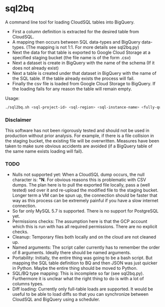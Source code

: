 # sql2bq

A command line tool for loading CloudSQL tables into BigQuery. 

* First a column definition is extracted for the desired table from CloudSQL.
* A mapping then occurs between SQL data-types and BigQuery data-types. (The mapping is not 1:1. For more details see sql2bq.py)
* Next the data for that table is exported to Google Cloud Storage at a specified staging bucket (the file name is of the form <fully-qualified-table-name>.csv)
* Next a dataset is create in BigQuery with the name of the schema (If it does not already exist)
* Next a table is created under that dataset in BigQuery with the name of the SQL table. If the table already exists the process will fail.
* Finally the csv file is loaded from Google Cloud Storage to BigQuery. If the loading fails for any reason the table will remain empty.

Usage:
```bash
./sql2bq.sh <sql-project-id> <sql-region> <sql-instance-name> <fully-qualified-table-name> <sql-username> <sql-password> <staging-bucket> <bq-project-id>
```
### Disclaimer

This software has not been rigorously tested and should not be used in production without prior analysis. 
For example, if there is a file collision in the staging bucket, the existing file will be overwritten. 
Measures have been taken to make sure obvious accidents are avoided (if a BigQuery table of the same name exists loading will fail).


### TODO

* Nulls not supported yet: When a CloudSQL dump occurs, the null character is: **"N**. 
For obvious reasons this is problematic with CSV dumps. 
The plan here is to pull the exported file locally, pass a (well tested) sed over it and re-upload the modified file to the staging bucket.
Longer term a VM can be spun up, the connection should be faster that way as this process can be extremely painful if you have a slow internet connection. 
* So far only MySQL 5.7 is supported. There is no support for PostgreSQL yet.
* Permissions checks: The assumption here is that the GCP account which this is run with has all required permissions. There are no explicit checks.
* Cleanup: Temporary files both locally and on the cloud are not cleaned up. 
* Named arguments: The script caller currently has to remember the order of 8 arguments. Ideally there should be named arguments.
* Portability: Initially, the entire thing was going to be a bash script. But mapping the SQL table definition to BQ and then JSON was just quicker in Python. Maybe the entire thing should be moved to Python.
* SQL/BQ type mapping: This is incomplete so far (see sql2bq.py). Furthermore it is unclear what the right thing to do is with a lot of columns types.
* Diff loading: Currently only full-table loads are supported. It would be useful to be able to load diffs so that you can synchronize between CloudSQL and BigQuery using a scheduler. 

